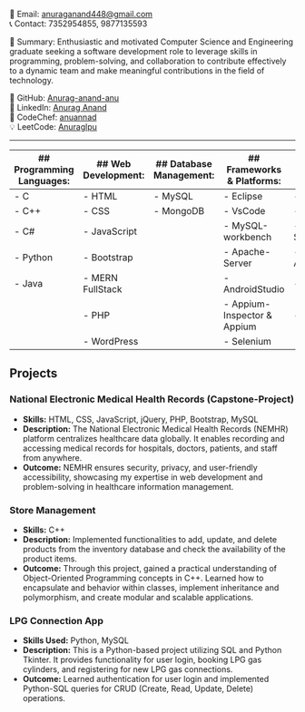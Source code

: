 📧 Email: anuraganand448@gmail.com  
📞 Contact: 7352954855, 9877135593  

📝 Summary: Enthusiastic and motivated Computer Science and Engineering graduate seeking a software development role to leverage skills in programming, problem-solving, and collaboration to contribute effectively to a dynamic team and make meaningful contributions in the field of technology.

🐙 GitHub: [Anurag-anand-anu](https://github.com/Anurag-anand-anu)  
🔗 LinkedIn: [Anurag Anand](https://www.linkedin.com/in/anurag-anand-455833201/)  
🥇 CodeChef: [anuannad](https://www.codechef.com/users/anuannad)  
💡 LeetCode: [Anuraglpu](https://leetcode.com/u/Anuraglpu/)

  <hr>

| ## Programming Languages: | ## Web Development:       | ## Database Management: | ## Frameworks & Platforms: | ## Testing: |
|---------------------------|---------------------------|-------------------------|----------------------------|-------------|
| - C                       | - HTML                    | - MySQL                 | - Eclipse                  | - SDLC      |
| - C++                     | - CSS                     | - MongoDB               | - VsCode                   | - STLC      |
| - C#                      | - JavaScript              |                         | - MySQL-workbench          | - Selenium  |
| - Python                  | - Bootstrap               |                         | - Apache-Server            | - Appium    |
| - Java                    | - MERN FullStack          |                         | - AndroidStudio            | - Junit4    |
|                           | - PHP                     |                         | - Appium-Inspector & Appium| - Jira      |
|                           | - WordPress               |                         | - Selenium                 |             |

## Projects

### National Electronic Medical Health Records (Capstone-Project)
- **Skills:** HTML, CSS, JavaScript, jQuery, PHP, Bootstrap, MySQL  
- **Description:** The National Electronic Medical Health Records (NEMHR) platform centralizes healthcare data globally. It enables recording and accessing medical records for hospitals, doctors, patients, and staff from anywhere.  
- **Outcome:** NEMHR ensures security, privacy, and user-friendly accessibility, showcasing my expertise in web development and problem-solving in healthcare information management.

### Store Management
- **Skills:** C++  
- **Description:** Implemented functionalities to add, update, and delete products from the inventory database and check the availability of the product items.  
- **Outcome:** Through this project, gained a practical understanding of Object-Oriented Programming concepts in C++. Learned how to encapsulate and behavior within classes, implement inheritance and polymorphism, and create modular and scalable applications.

### LPG Connection App
- **Skills Used:** Python, MySQL
- **Description:** This is a Python-based project utilizing SQL and Python Tkinter. It provides functionality for user login, booking LPG gas cylinders, and registering for new LPG gas connections.
- **Outcome:** Learned authentication for user login and implemented Python-SQL queries for CRUD (Create, Read, Update, Delete) operations.



